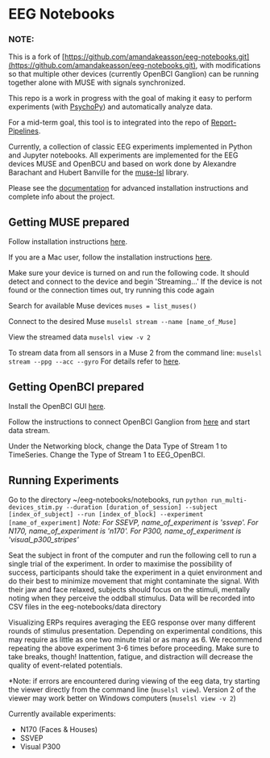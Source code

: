 # EEG Notebooks


### NOTE:
This is a fork of [https://github.com/amandakeasson/eeg-notebooks.git](https://github.com/amandakeasson/eeg-notebooks.git), with modifications so that multiple other devices (currently OpenBCI Ganglion) can be running together alone with MUSE with signals synchronized.

This repo is a work in progress with the goal of making it easy to perform  experiments (with [PsychoPy](https://www.psychopy.org)) and automatically analyze data.

For a mid-term goal, this tool is to integrated into the repo of [Report-Pipelines](https://github.com/AlayaTec/Reporting-Pipeline).

Currently, a collection of classic EEG experiments implemented in Python and Jupyter notebooks. All experiments are implemented for the EEG devices MUSE and OpenBCU and based on work done by Alexandre Barachant and Hubert Banville for the [muse-lsl](https://github.com/alexandrebarachant/muse-lsl) library.

Please see the [documentation](http://eeg-notebooks.readthedocs.io/) for advanced installation instructions and complete info about the project.


## Getting MUSE prepared

Follow installation instructions [here](http://eeg-notebooks.readthedocs.io/en/latest/setup_instructions_windows.html).

If you are a Mac user, follow the installation instructions [here](https://github.com/AlayaTec/eeg-notebooks/blob/master/mac_multi_devices_instructions_neurobrite.docx).

Make sure your device is turned on and run the following code. It should detect and connect to the device and begin 'Streaming...' If the device is not found or the connection times out, try running this code again

Search for available Muse devices
`muses = list_muses()`

Connect to the desired Muse
`muselsl stream --name [name_of_Muse]`

View the streamed data
`muselsl view -v 2`

To stream data from all sensors in a Muse 2 from the command line:
`muselsl stream --ppg --acc --gyro`
For details refer to [here](https://github.com/alexandrebarachant/muse-lsl).

## Getting OpenBCI prepared

Install the OpenBCI GUI [here](https://github.com/OpenBCI/OpenBCI_GUI).

Follow the instructions to connect OpenBCI Ganglion from [here](https://docs.openbci.com/Tutorials/02-Ganglion_Getting%20Started_Guide) and start data stream.

Under the Networking block, change the Data Type of Stream 1 to TimeSeries. Change the Type of Stream 1 to EEG_OpenBCI.


## Running Experiments

Go to the directory ~/eeg-notebooks/notebooks, run
`python run_multi-devices_stim.py --duration [duration_of_session] --subject [index_of_subject] --run [index_of_block] --experiment [name_of_experiment]`
*Note:
For SSEVP, name_of_experiment is 'ssvep'.
For N170, name_of_experiment is 'n170'.
For P300, name_of_experiment is 'visual_p300_stripes'*

Seat the subject in front of the computer and run the following cell to run a single trial of the experiment.
In order to maximise the possibility of success, participants should take the experiment in a quiet environment and do their best to minimize movement that might contaminate the signal. With their jaw and face relaxed, subjects should focus on the stimuli, mentally noting when they perceive the oddball stimulus.
Data will be recorded into CSV files in the eeg-notebooks/data directory

Visualizing ERPs requires averaging the EEG response over many different rounds of stimulus presentation. Depending on experimental conditions, this may require as little as one two minute trial or as many as 6. We recommend repeating the above experiment 3-6 times before proceeding.
Make sure to take breaks, though! Inattention, fatigue, and distraction will decrease the quality of event-related potentials.


*Note: if errors are encountered during viewing of the eeg data, try starting the viewer directly from the command line (`muselsl view`). Version 2 of the viewer may work better on Windows computers (`muselsl view -v 2`)

Currently available experiments:
- N170 (Faces & Houses)
- SSVEP
- Visual P300
